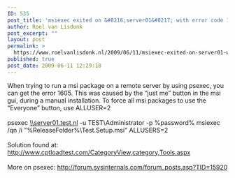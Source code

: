 ```yaml
---
ID: 535
post_title: 'msiexec exited on &#8216;server01&#8217; with error code 1605, when trying to remote install a msi package with psexec'
author: Roel van Lisdonk
post_excerpt: ""
layout: post
permalink: >
  https://www.roelvanlisdonk.nl/2009/06/11/msiexec-exited-on-server01-with-error-code-1605-when-trying-to-remote-install-a-msi-package-with-psexec/
published: true
post_date: 2009-06-11 12:29:18
---
```

<p>When trying to run a msi package on a remote server by using psexec, you can get the error 1605. This was caused by the “just me” button in the msi gui, during a manual installation. To force all msi packages to use the “Everyone” button, use ALLUSER=2   <br />    <br />psexec <a href="file://\\server01.test.nl">\\server01.test.nl</a> -u TEST\Administrator -p %password% msiexec /qn /i &quot;%ReleaseFolder%\Test.Setup.msi&quot; ALLUSERS=2    <br />    <br />Solution found at:    <br /><a title="http://www.cptloadtest.com/CategoryView,category,Tools.aspx" href="http://www.cptloadtest.com/CategoryView,category,Tools.aspx">http://www.cptloadtest.com/CategoryView,category,Tools.aspx</a>    <br />    <br />More on psexec: <a title="http://forum.sysinternals.com/forum_posts.asp?TID=15920" href="http://forum.sysinternals.com/forum_posts.asp?TID=15920">http://forum.sysinternals.com/forum_posts.asp?TID=15920</a></p>